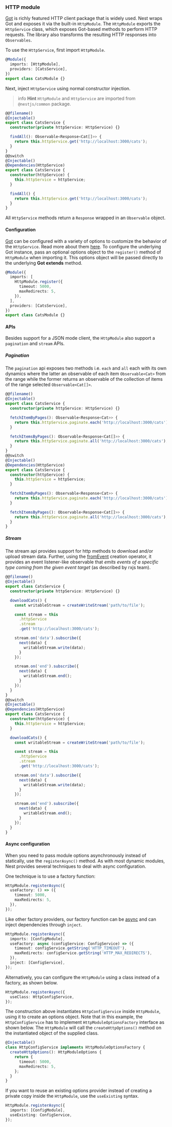 ### HTTP module

[Got](https://github.com/sindresorhus/got) is richly featured HTTP client package that is widely used. Nest wraps Got and exposes it via the built-in `HttpModule`. The `HttpModule` exports the `HttpService` class, which exposes Got-based methods to perform HTTP requests. The library also transforms the resulting HTTP responses into `Observables`.

To use the `HttpService`, first import `HttpModule`.

```typescript
@Module({
  imports: [HttpModule],
  providers: [CatsService],
})
export class CatsModule {}
```

Next, inject `HttpService` using normal constructor injection.

> info **Hint** `HttpModule` and `HttpService` are imported from `@nestjs/common` package.

```typescript
@@filename()
@Injectable()
export class CatsService {
  constructor(private httpService: HttpService) {}

  findAll(): Observable<Response<Cat[]>> {
    return this.httpService.get('http://localhost:3000/cats');
  }
}
@@switch
@Injectable()
@Dependencies(HttpService)
export class CatsService {
  constructor(httpService) {
    this.httpService = httpService;
  }

  findAll() {
    return this.httpService.get('http://localhost:3000/cats');
  }
}
```

All `HttpService` methods return a `Response` wrapped in an `Observable` object.

#### Configuration

[Got](https://github.com/sindresorhus/got) can be configured with a variety of options to customize the behavior of the `HttpService`. Read more about them [here](https://github.com/sindresorhus/got#gotextendoptions). To configure the underlying Got instance, pass an optional options object to the `register()` method of `HttpModule` when importing it. This options object will be passed directly to the underlying **Got extends** method.

```typescript
@Module({
  imports: [
    HttpModule.register({
      timeout: 5000,
      maxRedirects: 5,
    }),
  ],
  providers: [CatsService],
})
export class CatsModule {}
```

#### APIs

Besides support for a JSON mode client, the `HttpModule` also support a `pagination` and `stream` APIs.

##### Pagination

The `pagination` api exposes two methods i.e. `each` and `all` each with its own dynamics where the latter an observable of each item `Observable<Cat>` from the range while the former returns an observable of the collection of items of the range selected `Observable<Cat[]>`.

```typescript
@@filename()
@Injectable()
export class CatsService {
  constructor(private httpService: HttpService) {}

  fetchItemByPages(): Observable<Response<Cat>> {
    return this.httpService.paginate.each('http://localhost:3000/cats');
  }

  fetchItemsByPages(): Observable<Response<Cat[]>> {
    return this.httpService.paginate.all('http://localhost:3000/cats');
  }
}
@@switch
@Injectable()
@Dependencies(HttpService)
export class CatsService {
  constructor(httpService) {
    this.httpService = httpService;
  }

  fetchItemByPages(): Observable<Response<Cat>> {
    return this.httpService.paginate.each('http://localhost:3000/cats');
  }

  fetchItemsByPages(): Observable<Response<Cat[]>> {
    return this.httpService.paginate.all('http://localhost:3000/cats');
  }
}
```

##### Stream

The stream api provides support for http methods to download and/or upload stream data. Further, using the [fromEvent](https://rxjs-dev.firebaseapp.com/api/index/function/fromEvent) creation operator, it provides an event listener-like observable that _emits events of a specific type coming from the given event target_ (as described by rxjs team).

```typescript
@@filename()
@Injectable()
export class CatsService {
  constructor(private httpService: HttpService) {}

  downloadCats() {
    const writableStream = createWriteStream('path/to/file');

    const stream = this
      .httpService
      .stream
      .get('http://localhost:3000/cats');

    stream.on('data').subscribe({
      next(data) {
        writableStream.write(data);
      }
    });

    stream.on('end').subscribe({
      next(data) {
        writableStream.end();
      }
    });
  }
}
@@switch
@Injectable()
@Dependencies(HttpService)
export class CatsService {
  constructor(httpService) {
    this.httpService = httpService;
  }

  downloadCats() {
    const writableStream = createWriteStream('path/to/file');

    const stream = this
      .httpService
      .stream
      .get('http://localhost:3000/cats');

    stream.on('data').subscribe({
      next(data) {
        writableStream.write(data);
      }
    });

    stream.on('end').subscribe({
      next(data) {
        writableStream.end();
      }
    });
  }
}
```

#### Async configuration

When you need to pass module options asynchronously instead of statically, use the `registerAsync()` method. As with most dynamic modules, Nest provides several techniques to deal with async configuration.

One technique is to use a factory function:

```typescript
HttpModule.registerAsync({
  useFactory: () => ({
    timeout: 5000,
    maxRedirects: 5,
  }),
});
```

Like other factory providers, our factory function can be [async](https://docs.nestjs.com/fundamentals/custom-providers#factory-providers-usefactory) and can inject dependencies through `inject`.

```typescript
HttpModule.registerAsync({
  imports: [ConfigModule],
  useFactory: async (configService: ConfigService) => ({
    timeout: configService.getString('HTTP_TIMEOUT'),
    maxRedirects: configService.getString('HTTP_MAX_REDIRECTS'),
  }),
  inject: [ConfigService],
});
```

Alternatively, you can configure the `HttpModule` using a class instead of a factory, as shown below.

```typescript
HttpModule.registerAsync({
  useClass: HttpConfigService,
});
```

The construction above instantiates `HttpConfigService` inside `HttpModule`, using it to create an options object. Note that in this example, the `HttpConfigService` has to implement `HttpModuleOptionsFactory` interface as shown below. The `HttpModule` will call the `createHttpOptions()` method on the instantiated object of the supplied class.

```typescript
@Injectable()
class HttpConfigService implements HttpModuleOptionsFactory {
  createHttpOptions(): HttpModuleOptions {
    return {
      timeout: 5000,
      maxRedirects: 5,
    };
  }
}
```

If you want to reuse an existing options provider instead of creating a private copy inside the `HttpModule`, use the `useExisting` syntax.

```typescript
HttpModule.registerAsync({
  imports: [ConfigModule],
  useExisting: ConfigService,
});
```
